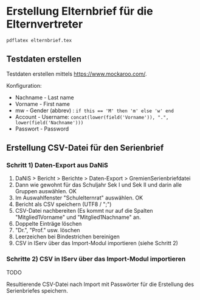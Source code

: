 # Erstellung Elternbrief für die Elternvertreter

```shell
pdflatex elternbrief.tex
```

## Testdaten erstellen

Testdaten erstellen mittels <https://www.mockaroo.com/>.

Konfiguration:
- Nachname - Last name
- Vorname - First name
- mw - Gender (abbrev) : `if this == 'M' then 'm' else 'w' end`
- Account - Username: `concat(lower(field('Vorname')), ".", lower(field('Nachname')))`
- Passwort - Password

## Erstellung CSV-Datei für den Serienbrief

### Schritt 1) Daten-Export aus DaNiS

1) DaNiS > Bericht > Berichte > Daten-Export > GremienSerienbriefdatei
2) Dann wie gewohnt für das Schuljahr Sek I und Sek II und darin alle Gruppen auswählen. OK
3) Im Auswahlfenster "Schulelternrat" auswählen. OK
4) Bericht als CSV speichern (UTF8 / ";")
5) CSV-Datei nachbereiten (Es kommt nur auf die Spalten "Mitglied1Vorname" und "Mitglied1Nachname" an.
6) Doppelte Einträge löschen
7) "Dr.", "Prof." usw. löschen
8) Leerzeichen bei Bindestrichen bereinigen
9) CSV in IServ über das Import-Modul importieren (siehe Schritt 2)

### Schritte 2) CSV in IServ über das Import-Modul importieren

TODO

Resultierende CSV-Datei nach Import mit Passwörter für die Erstellung des
Serienbriefes speichern.
